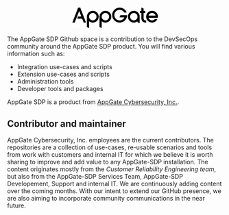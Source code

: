 <p align="center">
	<img src="./appgate.svg" width="200">
</p>

The AppGate SDP Github space is a contribution to the DevSecOps community around the AppGate SDP product. You will find various information such as:
* Integration use-cases and scripts
* Extension use-cases and scripts
* Administration tools
* Developer tools and packages

AppGate SDP is a product from [AppGate Cybersecurity, Inc.](https://www.appgate.com/).

## Contributor and maintainer
AppGate Cybersecurity, Inc. employees are the current contributors. The repositories are a collection of use-cases, re-usable scenarios and tools from work with customers and internal IT for which we believe it is worth sharing to improve and add value to any AppGate-SDP installation.
The content originates mostly from the *Customer Reliability Engineering team*, but also from the AppGate-SDP Services Team, AppGate-SDP Developement, Support and internal IT.
We are continuously adding content over the coming months. With our intent to extend our GitHub presence, we are also aiming to incorporate community communications in the near future.
